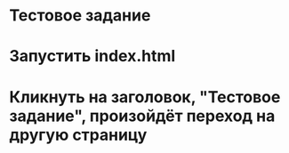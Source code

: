 # Тестовое задание

# Запустить index.html
# Кликнуть на заголовок, "Тестовое задание", произойдёт переход на другую страницу
